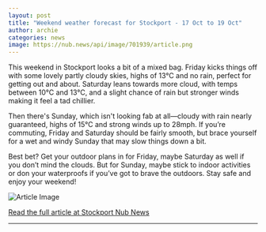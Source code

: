 ```yaml
---
layout: post
title: "Weekend weather forecast for Stockport - 17 Oct to 19 Oct"
author: archie
categories: news
image: https://nub.news/api/image/701939/article.png
---
```

This weekend in Stockport looks a bit of a mixed bag. Friday kicks things off with some lovely partly cloudy skies, highs of 13°C and no rain, perfect for getting out and about. Saturday leans towards more cloud, with temps between 10°C and 13°C, and a slight chance of rain but stronger winds making it feel a tad chillier. 

Then there's Sunday, which isn't looking fab at all—cloudy with rain nearly guaranteed, highs of 15°C and strong winds up to 28mph. If you’re commuting, Friday and Saturday should be fairly smooth, but brace yourself for a wet and windy Sunday that may slow things down a bit. 

Best bet? Get your outdoor plans in for Friday, maybe Saturday as well if you don’t mind the clouds. But for Sunday, maybe stick to indoor activities or don your waterproofs if you’ve got to brave the outdoors. Stay safe and enjoy your weekend!

![Article Image](https://nub.news/api/image/701939/article.png)

[Read the full article at Stockport Nub News](https://stockport.nub.news/news/weather-news/weekend-weather-forecast-for-stockport-17-oct-to-19-oct-275644)

---
